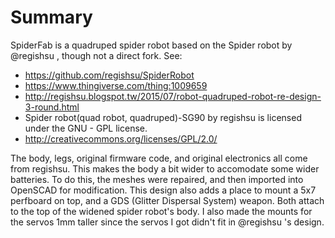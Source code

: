 # Summary
SpiderFab is a quadruped spider robot based on the Spider robot by @regishsu , though not a direct fork. See:

* https://github.com/regishsu/SpiderRobot
* https://www.thingiverse.com/thing:1009659
* http://regishsu.blogspot.tw/2015/07/robot-quadruped-robot-re-design-3-round.html 
* Spider robot(quad robot, quadruped)-SG90 by regishsu is licensed under the GNU - GPL license.
* http://creativecommons.org/licenses/GPL/2.0/

The body, legs, original firmware code, and original electronics all come from regishsu. This
makes the body a bit wider to accomodate some wider batteries. To do this, the meshes were repaired,
and then imported into OpenSCAD for modification. This design also adds a place to mount a 5x7
perfboard on top, and a GDS (Glitter Dispersal System) weapon. Both attach to the top of the
widened spider robot's body. I also made the mounts for the servos 1mm taller since the
servos I got didn't fit in @regishsu 's design.

